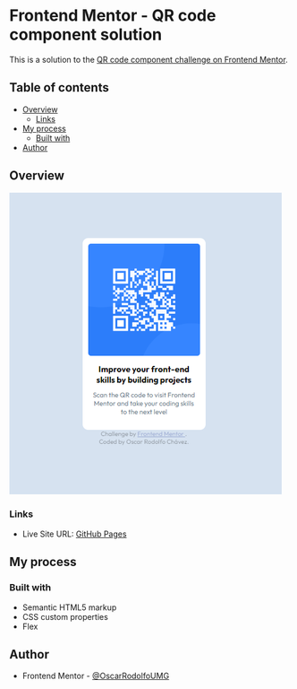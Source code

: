 # Frontend Mentor - QR code component solution

This is a solution to the [QR code component challenge on Frontend Mentor](https://www.frontendmentor.io/challenges/qr-code-component-iux_sIO_H). 

## Table of contents

- [Overview](#overview)
  - [Links](#links)
- [My process](#my-process)
  - [Built with](#built-with)
- [Author](#author)

## Overview

![Screenshot](./screenshots/screenshot-desk.PNG)

### Links

- Live Site URL: [GitHub Pages](https://oscarrodolfoumg.github.io/Challenge-QR-code-component-FrontEnd-Mentor/)

## My process

### Built with

- Semantic HTML5 markup
- CSS custom properties
- Flex

## Author

- Frontend Mentor - [@OscarRodolfoUMG](https://www.frontendmentor.io/profile/OscarRodolfoUMG)